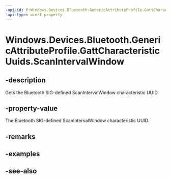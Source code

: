 ----api-id: P:Windows.Devices.Bluetooth.GenericAttributeProfile.GattCharacteristicUuids.ScanIntervalWindow
-api-type: winrt property
---<!-- Property syntaxpublic System.Guid ScanIntervalWindow { get; }--># Windows.Devices.Bluetooth.GenericAttributeProfile.GattCharacteristicUuids.ScanIntervalWindow## -descriptionGets the Bluetooth SIG-defined ScanIntervalWindow characteristic UUID.## -property-valueThe Bluetooth SIG-defined ScanIntervalWindow characteristic UUID.## -remarks## -examples## -see-also